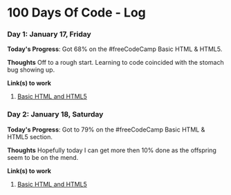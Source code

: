 # 100 Days Of Code - Log

### Day 1: January 17, Friday

**Today's Progress**: Got 68% on the #freeCodeCamp Basic HTML & HTML5.

**Thoughts** Off to a rough start. Learning to code coincided with the stomach bug showing up.

**Link(s) to work**
1. [Basic HTML and HTML5](https://www.freecodecamp.org/learn/responsive-web-design/basic-html-and-html5)


### Day 2: January 18, Saturday

**Today's Progress**: Got to 79% on the #freeCodeCamp Basic HTML & HTML5 section. 

**Thoughts** Hopefully today I can get more then 10% done as the offspring seem to be on the mend.

**Link(s) to work**
1. [Basic HTML and HTML5](https://www.freecodecamp.org/learn/responsive-web-design/basic-html-and-html5)
